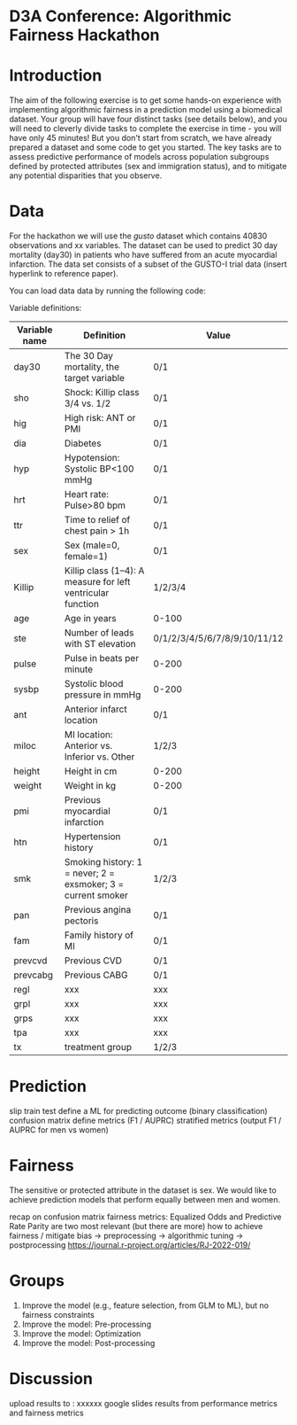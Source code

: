 # D3A Conference: Algorithmic Fairness Hackathon

# Introduction
The aim of the following exercise is to get some hands-on experience with implementing algorithmic fairness in a prediction model using a biomedical dataset. Your group will have four distinct tasks (see details below), and you will need to cleverly divide tasks to complete the exercise in time - you will have only 45 minutes! But you don't start from scratch, we have already prepared a dataset and some code to get you started. The key tasks are to assess predictive performance of models across population subgroups defined by protected attributes (sex and immigration status), and to mitigate any potential disparities that you observe.

# Data
For the hackathon we will use the *gusto* dataset which contains 40830 observations and xx variables. The dataset can be used to predict 30 day mortality (day30) in patients who have suffered from an acute myocardial infarction. The data set consists of a subset of the GUSTO-I trial data (insert hyperlink to reference paper).

You can load data data by running the following code:


Variable definitions:

Variable name | Definition | Value
---|---|---
day30 | The 30 Day mortality, the target variable | 0/1
sho | Shock: Killip class 3/4 vs. 1/2 | 0/1
hig | High risk: ANT or PMI | 0/1
dia | Diabetes | 0/1
hyp | Hypotension: Systolic BP<100 mmHg | 0/1
hrt | Heart rate: Pulse>80 bpm | 0/1
ttr | Time to relief of chest pain > 1h | 0/1
sex | Sex (male=0, female=1) | 0/1
Killip | Killip class (1–4): A measure for left ventricular function | 1/2/3/4
age | Age in years | 0-100
ste | Number of leads with ST elevation | 0/1/2/3/4/5/6/7/8/9/10/11/12
pulse | Pulse in beats per minute | 0-200
sysbp | Systolic blood pressure in mmHg | 0-200
ant | Anterior infarct location | 0/1
miloc | MI location: Anterior vs. Inferior vs. Other | 1/2/3
height | Height in cm | 0-200
weight | Weight in kg | 0-200
pmi | Previous myocardial infarction | 0/1
htn | Hypertension history | 0/1
smk | Smoking history: 1 = never; 2 = exsmoker; 3 = current smoker | 1/2/3
pan | Previous angina pectoris | 0/1
fam | Family history of MI | 0/1
prevcvd | Previous CVD | 0/1
prevcabg | Previous CABG | 0/1
regl | xxx | xxx
grpl | xxx | xxx
grps | xxx | xxx
tpa | xxx | xxx
tx | treatment group | 1/2/3




# Prediction
slip train test
define a ML for predicting outcome (binary classification)
confusion matrix
define metrics (F1 / AUPRC)
stratified metrics (output F1 / AUPRC for men vs women)

# Fairness
The sensitive or protected attribute in the dataset is sex. We would like to achieve prediction models that perform equally between men and women. 

recap on confusion matrix
fairness metrics: Equalized Odds and Predictive Rate Parity are two most relevant (but there are more)
how to achieve fairness / mitigate bias
-> preprocessing
-> algorithmic tuning
-> postprocessing
https://journal.r-project.org/articles/RJ-2022-019/


# Groups
1. Improve the model (e.g., feature selection, from GLM to ML), but no fairness constraints
2. Improve the model: Pre-processing
3. Improve the model: Optimization
4. Improve the model: Post-processing

# Discussion
upload results to : xxxxxx google slides
results from performance metrics and fairness metrics









